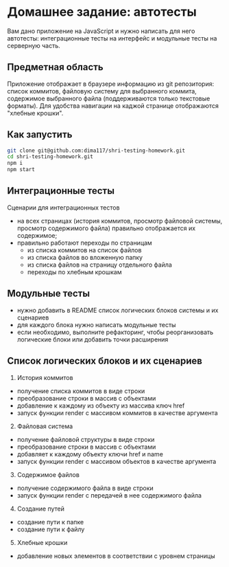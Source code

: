 # Домашнее задание: автотесты

Вам дано приложение на JavaScript и нужно написать для него автотесты: интеграционные тесты на интерфейс и модульные тесты на серверную часть.

## Предметная область

Приложение отображает в браузере информацию из git репозитория: список коммитов, файловую систему для выбранного коммита, содержимое выбранного файла (поддерживаются только текстовые форматы). Для удобства навигации на каджой странице отображаются "хлебные крошки".

## Как запустить

```sh
git clone git@github.com:dima117/shri-testing-homework.git
cd shri-testing-homework.git
npm i
npm start
```

## Интеграционные тесты

Сценарии для интеграционных тестов

- на всех страницах (история коммитов, просмотр файловой системы, просмотр содержимого файла) правильно отображается их содержимое;
- правильно работают переходы по страницам
  - из списка коммитов на список файлов
  - из списка файлов во вложенную папку
  - из списка файлов на страницу отдельного файла
  - переходы по хлебным крошкам

## Модульные тесты

- нужно добавить в README список логических блоков системы и их сценариев
- для каждого блока нужно написать модульные тесты
- если необходимо, выполните рефакторинг, чтобы реорганизовать логические блоки или добавить точки расширения

## Список логических блоков и их сценариев

1. История коммитов

- получение списка коммитов в виде строки
- преобразование строки в массив с объектами
- добавление к каждому из объекту из массива ключ href
- запуск функции render с массивом коммитов в качестве аргумента

2. Файловая система

- получение файловой структуры в виде строки
- преобразование строки в массив с объектами
- добавляет к каждому объекту ключи href и name
- запуск функции render с массивом объектов в качестве аргумента

3. Содержимое файлов

- получение содержимого файла в виде строки
- запуск функции render с передачей в нее содержимого файла

4. Создание путей

- создание пути к папке
- создание пути к файлу

5. Хлебные крошки

- добавление новых элементов в соответствии с уровнем страницы
